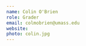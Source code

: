 ```yaml
---
name: Colin O'Brien
role: Grader
email: colmobrien@umass.edu
website: 
photo: colin.jpg
---
```


<!-- I like teaching Computer Science! -->
